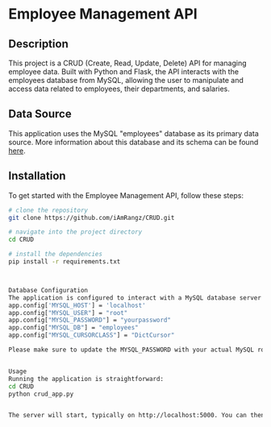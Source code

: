# Employee Management API

## Description
This project is a CRUD (Create, Read, Update, Delete) API for managing employee data. Built with Python and Flask, the API interacts with the employees database from MySQL, allowing the user to manipulate and access data related to employees, their departments, and salaries.

## Data Source
This application uses the MySQL "employees" database as its primary data source. More information about this database and its schema can be found [here](https://dev.mysql.com/doc/employee/en/).

## Installation
To get started with the Employee Management API, follow these steps:

```bash
# clone the repository
git clone https://github.com/iAmRangz/CRUD.git

# navigate into the project directory
cd CRUD

# install the dependencies
pip install -r requirements.txt



Database Configuration
The application is configured to interact with a MySQL database server running on localhost. The default configuration is as follows:
app.config['MYSQL_HOST'] = 'localhost'
app.config["MYSQL_USER"] = "root"
app.config["MYSQL_PASSWORD"] = "yourpassword"
app.config["MYSQL_DB"] = "employees"
app.config["MYSQL_CURSORCLASS"] = "DictCursor"

Please make sure to update the MYSQL_PASSWORD with your actual MySQL root password before running the application.


Usage
Running the application is straightforward:
cd CRUD
python crud_app.py


The server will start, typically on http://localhost:5000. You can then access the API endpoints through this server.
